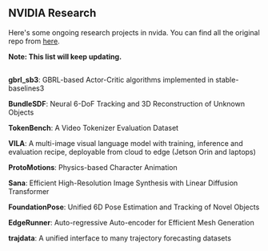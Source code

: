 ## NVIDIA Research

Here's some ongoing research projects in nvida. You can find all the original repo from [here](https://github.com/NVlabs).

**Note: This list will keep updating.**
## 

**gbrl_sb3**: GBRL-based Actor-Critic algorithms implemented in stable-baselines3


**BundleSDF**: Neural 6-DoF Tracking and 3D Reconstruction of Unknown Objects


**TokenBench**: A Video Tokenizer Evaluation Dataset


**VILA**: A multi-image visual language model with training, inference and evaluation recipe, deployable from cloud to edge (Jetson Orin and laptops)


**ProtoMotions**: Physics-based Character Animation


**Sana**: Efficient High-Resolution Image Synthesis with Linear Diffusion Transformer


**FoundationPose**: Unified 6D Pose Estimation and Tracking of Novel Objects



**EdgeRunner**: Auto-regressive Auto-encoder for Efficient Mesh Generation


**trajdata**: A unified interface to many trajectory forecasting datasets
